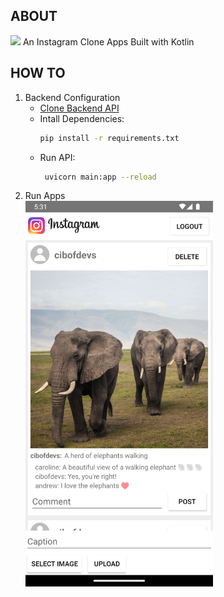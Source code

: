## ABOUT

<img src="https://cdn.jsdelivr.net/gh/devicons/devicon/icons/android/android-original.svg" width="15px" /> An Instagram Clone Apps Built with Kotlin
          
## HOW TO
1. Backend Configuration
   - <a href="https://github.com/cibofdevs/instagam-clone-api">Clone Backend API</a>
   - Intall Dependencies:
     ```bash
     pip install -r requirements.txt
     ```
   - Run API:
     ```bash
      uvicorn main:app --reload
      ```   
2. Run Apps
   <br /> <img src="sample.png" width="300px" />
